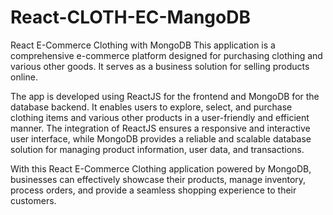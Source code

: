 # React-CLOTH-EC-MangoDB
React E-Commerce Clothing with MongoDB
This application is a comprehensive e-commerce platform designed for purchasing clothing and various other goods. It serves as a business solution for selling products online.

The app is developed using ReactJS for the frontend and MongoDB for the database backend. It enables users to explore, select, and purchase clothing items and various other products in a user-friendly and efficient manner. The integration of ReactJS ensures a responsive and interactive user interface, while MongoDB provides a reliable and scalable database solution for managing product information, user data, and transactions.

With this React E-Commerce Clothing application powered by MongoDB, businesses can effectively showcase their products, manage inventory, process orders, and provide a seamless shopping experience to their customers.
